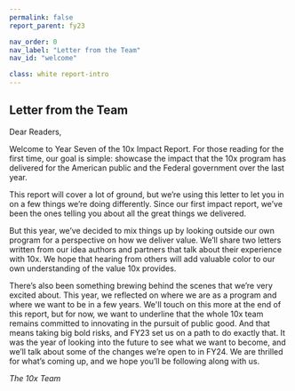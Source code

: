 ```yaml
---
permalink: false
report_parent: fy23

nav_order: 0
nav_label: "Letter from the Team"
nav_id: "welcome"

class: white report-intro
---
```

## Letter from the Team

Dear Readers,

Welcome to Year Seven of the 10x Impact Report. For those reading for the first time, our goal is simple: showcase the impact that the 10x program has delivered for the American public and the Federal government over the last year.

This report will cover a lot of ground, but we’re using this letter to let you in on a few things we’re doing differently. Since our first impact report, we’ve been the ones telling you about all the great things we delivered.

But this year, we’ve decided to mix things up by looking outside our own program for a perspective on how we deliver value. We’ll share two letters written from our idea authors and partners that talk about their experience with 10x.  We hope that hearing from others will add valuable color to our own understanding of the value 10x provides.

There’s also been something brewing behind the scenes that we’re very excited about. This year, we reflected on where we are as a program and where we want to be in a few years. We'll touch on this more at the end of this report, but for now, we want to underline that the whole 10x team remains committed to innovating in the pursuit of public good. And that means taking big bold risks, and FY23 set us on a path to do exactly that. It was the year of looking into the future to see what we want to become, and we’ll talk about some of the changes we’re open to in FY24. We are thrilled for what’s coming up, and we hope you’ll be following along with us.


_The 10x Team_

<div class="section-divider">
    <img alt="" src="{{ '/assets/images/impact-reports/the-10x-team-24.png' | url }}">
</div>